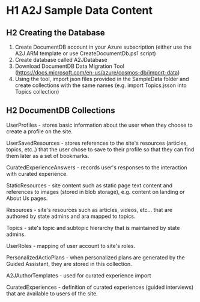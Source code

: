 # H1 A2J Sample Data Content

## H2 Creating the Database
1. Create DocumentDB account in your Azure subscription (either use the A2J ARM template or use CreateDocumentDb.ps1 script)
2. Create database called A2JDatabase
3. Download DocumentDB Data Migration Tool (https://docs.microsoft.com/en-us/azure/cosmos-db/import-data)
4. Using the tool, import json files provided in the SampleData folder and create collections with the same names (e.g. import Topics.jsson into Topics collection)


## H2 DocumentDB Collections 

UserProfiles - stores basic information about the user when they choose to create a profile on the site.

UserSavedResources - stores references to the site's resources (articles, topics, etc..) that the user chose to save to their profile so that they can find them later as a set of bookmarks. 

CuratedExperienceAnswers - records user's responses to the interaction with curated experience. 

StaticResources - site content such as static page text content and references to images (stored in blob storage), e.g. content on landing or About Us pages.

Resources - site's resources such as articles, videos, etc... that are authored by state admins and ara mapped to topics. 

Topics - site's topic and subtopic hierarchy that is maintained by state admins. 

UserRoles - mapping of user account to site's roles. 

PersonalizedActioPlans - when personalized plans are generated by the Guided Assistant, they are stored in this collection. 

A2JAuthorTemplates - used for curated experience import

CuratedExperiences - definition of curated experiences (guided interviews) that are available to users of the site. 


